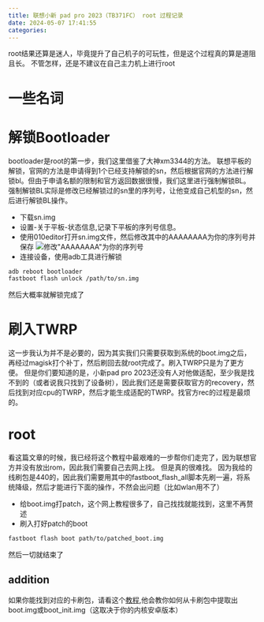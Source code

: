 ```yaml
---
title: 联想小新 pad pro 2023（TB371FC） root 过程记录
date: 2024-05-07 17:41:55
categories:
---
```

root结果还算是迷人，毕竟提升了自己机子的可玩性，但是这个过程真的算是道阻且长。
不管怎样，还是不建议在自己主力机上进行root
# 一些名词

# 解锁Bootloader
bootloader是root的第一步，我们这里借鉴了大神xm3344的方法。
联想平板的解锁，官网的方法是申请得到1个已经支持解锁的sn，然后根据官网的方法进行解锁bl。但由于申请名额的限制和官方返回数据很慢，我们这里进行强制解锁BL。强制解锁BL实际是修改已经解锁过的sn里的序列号，让他变成自己机型的sn，然后进行解锁BL操作。
- 下载sn.img
- 设置-关于平板-状态信息,记录下平板的序列号信息。
- 使用010editor打开sn.img文件，然后修改其中的AAAAAAAA为你的序列号并保存
![修改"AAAAAAAA"为你的序列号](image.png)
- 连接设备，使用adb工具进行解锁
```bash
adb reboot bootloader
fastboot flash unlock /path/to/sn.img
```
然后大概率就解锁完成了

# 刷入TWRP
这一步我认为并不是必要的，因为其实我们只需要获取到系统的boot.img之后，再经过magisk打个补丁，然后刷回去就root完成了。刷入TWRP只是为了更方便。
但是你们要知道的是，小新pad pro 2023还没有人对他做适配，至少我是找不到的（或者说我只找到了设备树），因此我们还是需要获取官方的recovery，然后找到对应cpu的TWRP，然后才能生成适配的TWRP。找官方rec的过程是最烦的。

# root
看这篇文章的时候，我已经将这个教程中最艰难的一步帮你们走完了，因为联想官方并没有放出rom，因此我们需要自己去网上找。
但是真的很难找。
因为我给的线刷包是440的，因此我们需要用其中的fastboot_flash_all脚本先刷一遍，将系统降级，然后才能进行下面的操作，不然会出问题（比如wlan用不了）
- 给boot.img打patch，这个网上教程很多了，自己找找就能找到，这里不再赘述
- 刷入打好patch的boot
```bash
fastboot flash boot path/to/patched_boot.img
```
然后一切就结束了

## addition
如果你能找到对应的卡刷包，请看这个[教程](https://magiskcn.com),他会教你如何从卡刷包中提取出boot.img或boot_init.img（这取决于你的内核安卓版本）
  